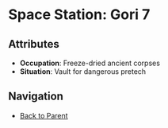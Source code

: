 # Space Station: Gori 7

## Attributes
- **Occupation**: Freeze-dried ancient corpses
- **Situation**: Vault for dangerous pretech


## Navigation
- [Back to Parent](../)
